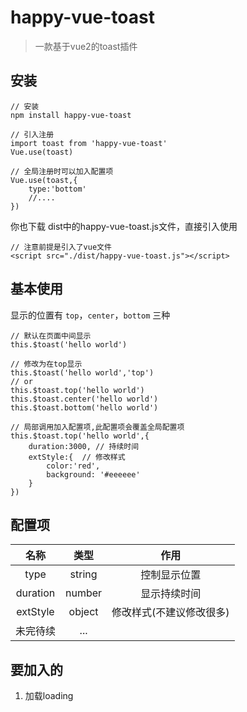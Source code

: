 # happy-vue-toast
> 一款基于vue2的toast插件

## 安装
```
// 安装
npm install happy-vue-toast

// 引入注册
import toast from 'happy-vue-toast'
Vue.use(toast)

// 全局注册时可以加入配置项
Vue.use(toast,{
    type:'bottom'
    //....
})
```
你也下载 dist中的happy-vue-toast.js文件，直接引入使用
```
// 注意前提是引入了vue文件
<script src="./dist/happy-vue-toast.js"></script>
```

## 基本使用
显示的位置有 `top`，`center`，`bottom` 三种
```
// 默认在页面中间显示
this.$toast('hello world')

// 修改为在top显示
this.$toast('hello world','top')
// or 
this.$toast.top('hello world')
this.$toast.center('hello world')
this.$toast.bottom('hello world')

// 局部调用加入配置项,此配置项会覆盖全局配置项
this.$toast.top('hello world',{
    duration:3000, // 持续时间
    extStyle:{  // 修改样式
        color:'red',
        background: '#eeeeee'
    }
})
```

## 配置项
|名称|类型|作用|
|:------:|:------:|:------:|
|type|string|控制显示位置|
|duration|number|显示持续时间|
|extStyle|object|修改样式(不建议修改很多)|
|未完待续|...|

## 要加入的
1. 加载loading